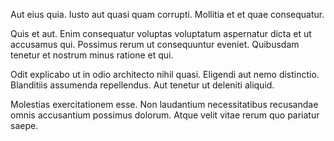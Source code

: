 Aut eius quia. Iusto aut quasi quam corrupti. Mollitia et et quae consequatur.
 Quis et aut. Enim consequatur voluptas voluptatum aspernatur dicta et ut accusamus qui. Possimus rerum ut consequuntur eveniet. Quibusdam tenetur et nostrum minus ratione et qui.
 Odit explicabo ut in odio architecto nihil quasi. Eligendi aut nemo distinctio. Blanditiis assumenda repellendus. Aut tenetur ut deleniti aliquid.
 Molestias exercitationem esse. Non laudantium necessitatibus recusandae omnis accusantium possimus dolorum. Atque velit vitae rerum quo pariatur saepe.